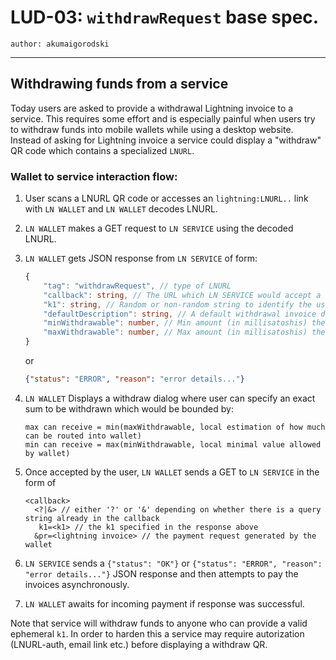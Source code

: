 LUD-03: `withdrawRequest` base spec.
====================================

`author: akumaigorodski`

---

## Withdrawing funds from a service

Today users are asked to provide a withdrawal Lightning invoice to a service. This requires some effort and is especially painful when users try to withdraw funds into mobile wallets while using a desktop website. Instead of asking for Lightning invoice a service could display a "withdraw" QR code which contains a specialized `LNURL`.

### Wallet to service interaction flow:

1. User scans a LNURL QR code or accesses an `lightning:LNURL..` link with `LN WALLET` and `LN WALLET` decodes LNURL.
2. `LN WALLET` makes a GET request to `LN SERVICE` using the decoded LNURL.
3. `LN WALLET` gets JSON response from `LN SERVICE` of form:
    ```Typescript
    {
        "tag": "withdrawRequest", // type of LNURL
        "callback": string, // The URL which LN SERVICE would accept a withdrawal Lightning invoice as query parameter
        "k1": string, // Random or non-random string to identify the user's LN WALLET when using the callback URL
        "defaultDescription": string, // A default withdrawal invoice description
        "minWithdrawable": number, // Min amount (in millisatoshis) the user can withdraw from LN SERVICE, or 0
        "maxWithdrawable": number, // Max amount (in millisatoshis) the user can withdraw from LN SERVICE, or equal to minWithdrawable if the user has no choice over the amounts
    }
    ```
    or

    ```JSON
    {"status": "ERROR", "reason": "error details..."}
    ```
4. `LN WALLET` Displays a withdraw dialog where user can specify an exact sum to be withdrawn which would be bounded by:
	```
	max can receive = min(maxWithdrawable, local estimation of how much can be routed into wallet)
	min can receive = max(minWithdrawable, local minimal value allowed by wallet)
	```
5. Once accepted by the user, `LN WALLET` sends a GET to `LN SERVICE` in the form of
	```
	<callback>
      <?|&> // either '?' or '&' depending on whether there is a query string already in the callback
       k1=<k1> // the k1 specified in the response above
      &pr=<lightning invoice> // the payment request generated by the wallet
	```
6. `LN SERVICE` sends a `{"status": "OK"}` or `{"status": "ERROR", "reason": "error details..."}` JSON response and then attempts to pay the invoices asynchronously.
7. `LN WALLET` awaits for incoming payment if response was successful.

Note that service will withdraw funds to anyone who can provide a valid ephemeral `k1`. In order to harden this a service may require autorization (LNURL-auth, email link etc.) before displaying a withdraw QR.
